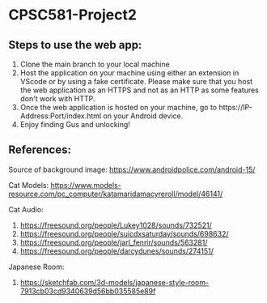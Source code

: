 # CPSC581-Project2

## Steps to use the web app:

1. Clone the main branch to your local machine
2. Host the application on your machine using either an extension in VScode or by using a fake certificate. Please make sure that you host the web application as an HTTPS and not as an HTTP as some features don't work with HTTP.
3. Once the web application is hosted on your machine, go to https://IP-Address:Port/index.html on your Android device.
4. Enjoy finding Gus and unlocking!

## References:

Source of background image: https://www.androidpolice.com/android-15/

Cat Models: https://www.models-resource.com/pc_computer/katamaridamacyreroll/model/46141/

Cat Audio:

1. https://freesound.org/people/Lukey1028/sounds/732521/
2. https://freesound.org/people/suicdxsaturday/sounds/698632/
3. https://freesound.org/people/jarl_fenrir/sounds/563281/
4. https://freesound.org/people/darcydunes/sounds/274151/

Japanese Room:

1. https://sketchfab.com/3d-models/japanese-style-room-7913cb03cd9340639d56bb035585e89f
